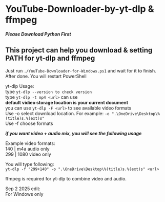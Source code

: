 # YouTube-Downloader-by-yt-dlp & ffmpeg
***Please Download Python First***

## This project can help you download & setting PATH for yt-dlp and ffmpeg
Just run `./YouTube-Downloader-for-Windows.ps1` and wait for it to finish.   
After done. You will restart PowerShell

yt-dlp Usage:  
type ```yt-dlp --version to check version```  
type ```yt-dlp -t mp4 <url>``` can use  
**default vidieo storage location is your current document**  
you can use ```yt-dlp -F <url>``` to see available video formats  
Use -o select download location. For example: ```-o ".\OneDrive\Desktop\%(title)s.%(ext)s"```  
Use -f choose formats

***if you want video + audio mix, you will see the following usage***

Example video formats:  
140 | m4a audio only  
299 | 1080 video only

You will type following:  
```yt-dlp -f "299+140" -o ".\OneDrive\Desktop\%(title)s.%(ext)s" <url>```

ffmpeg is required for yt-dlp to combine video and audio.  

Sep 2 2025 edit:  
For Windows only
